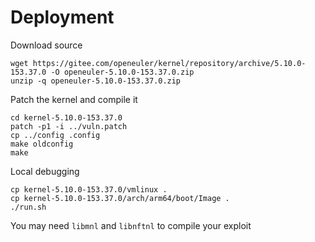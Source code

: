 # Deployment 

Download source

```shell
wget https://gitee.com/openeuler/kernel/repository/archive/5.10.0-153.37.0 -O openeuler-5.10.0-153.37.0.zip
unzip -q openeuler-5.10.0-153.37.0.zip
```

Patch the kernel and compile it

```shell
cd kernel-5.10.0-153.37.0
patch -p1 -i ../vuln.patch
cp ../config .config
make oldconfig
make
```

Local debugging
```
cp kernel-5.10.0-153.37.0/vmlinux .
cp kernel-5.10.0-153.37.0/arch/arm64/boot/Image .
./run.sh
```

You may need `libmnl` and `libnftnl` to compile your exploit
